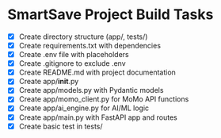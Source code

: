 # SmartSave Project Build Tasks

- [x] Create directory structure (app/, tests/)
- [x] Create requirements.txt with dependencies
- [x] Create .env file with placeholders
- [x] Create .gitignore to exclude .env
- [x] Create README.md with project documentation
- [x] Create app/__init__.py
- [x] Create app/models.py with Pydantic models
- [x] Create app/momo_client.py for MoMo API functions
- [x] Create app/ai_engine.py for AI/ML logic
- [x] Create app/main.py with FastAPI app and routes
- [x] Create basic test in tests/
